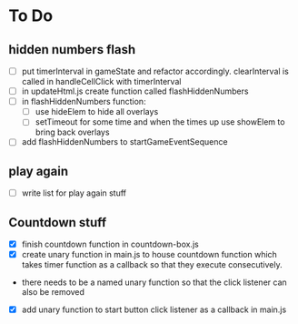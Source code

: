 # To Do

## hidden numbers flash
- [ ] put timerInterval in gameState and refactor accordingly. clearInterval is called in handleCellClick with timerInterval
- [ ] in updateHtml.js create function called flashHiddenNumbers
- [ ] in flashHiddenNumbers function:
    - [ ] use hideElem to hide all overlays
    - [ ] setTimeout for some time and when the times up use showElem to bring back overlays
- [ ] add flashHiddenNumbers to startGameEventSequence

## play again
- [ ] write list for play again stuff

## Countdown stuff
 - [x] finish countdown function in countdown-box.js
 - [x] create unary function in main.js to house countdown function which takes timer function as a callback so that they execute consecutively.
 - there needs to be a named unary function so that the click listener can also be removed
 - [x] add unary function to start button click listener as a callback in main.js
